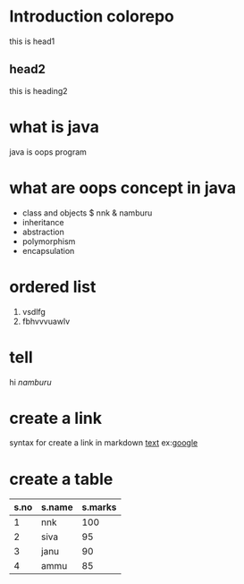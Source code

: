 # Introduction colorepo
this is head1

## head2
this is heading2

# what is java
java is oops program

# what are oops concept in java
* class and objects
  $ nnk
    & namburu
* inheritance
* abstraction
* polymorphism
* encapsulation
# ordered list
1. vsdlfg
2. fbhvvvuawlv
# tell
hi *namburu*
# create a link
syntax for create a link in markdown [text](url)
ex:[google](https://www.google.com)
# create a table
s.no|s.name|s.marks
-------------------|-------------------------|--------------------------------------
1|nnk|100
2|siva|95
3|janu|90
4|ammu|85

